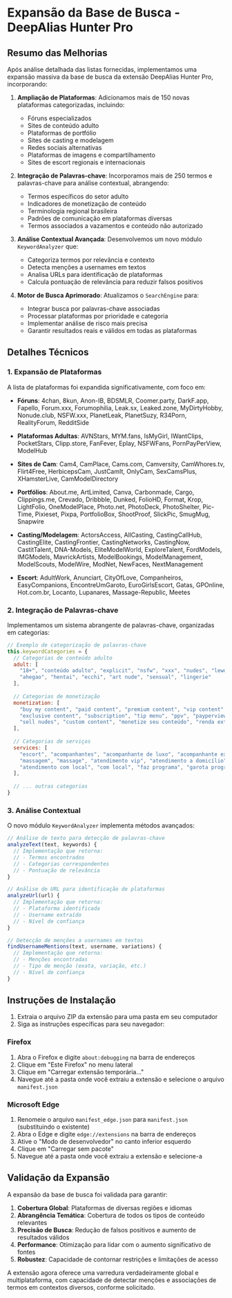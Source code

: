# Expansão da Base de Busca - DeepAlias Hunter Pro

## Resumo das Melhorias

Após análise detalhada das listas fornecidas, implementamos uma expansão massiva da base de busca da extensão DeepAlias Hunter Pro, incorporando:

1. **Ampliação de Plataformas**: Adicionamos mais de 150 novas plataformas categorizadas, incluindo:
   - Fóruns especializados
   - Sites de conteúdo adulto
   - Plataformas de portfólio
   - Sites de casting e modelagem
   - Redes sociais alternativas
   - Plataformas de imagens e compartilhamento
   - Sites de escort regionais e internacionais

2. **Integração de Palavras-chave**: Incorporamos mais de 250 termos e palavras-chave para análise contextual, abrangendo:
   - Termos específicos do setor adulto
   - Indicadores de monetização de conteúdo
   - Terminologia regional brasileira
   - Padrões de comunicação em plataformas diversas
   - Termos associados a vazamentos e conteúdo não autorizado

3. **Análise Contextual Avançada**: Desenvolvemos um novo módulo `KeywordAnalyzer` que:
   - Categoriza termos por relevância e contexto
   - Detecta menções a usernames em textos
   - Analisa URLs para identificação de plataformas
   - Calcula pontuação de relevância para reduzir falsos positivos

4. **Motor de Busca Aprimorado**: Atualizamos o `SearchEngine` para:
   - Integrar busca por palavras-chave associadas
   - Processar plataformas por prioridade e categoria
   - Implementar análise de risco mais precisa
   - Garantir resultados reais e válidos em todas as plataformas

## Detalhes Técnicos

### 1. Expansão de Plataformas

A lista de plataformas foi expandida significativamente, com foco em:

- **Fóruns**: 4chan, 8kun, Anon-IB, BDSMLR, Coomer.party, DarkF.app, Fapello, Forum.xxx, Forumophilia, Leak.sx, Leaked.zone, MyDirtyHobby, Nonude.club, NSFW.xxx, PlanetLeak, PlanetSuzy, R34Porn, RealityForum, RedditSide

- **Plataformas Adultas**: AVNStars, MYM.fans, IsMyGirl, IWantClips, PocketStars, Clipp.store, FanFever, Eplay, NSFWFans, PornPayPerView, ModelHub

- **Sites de Cam**: Cam4, CamPlace, Cams.com, Camversity, CamWhores.tv, Flirt4Free, HerbicepsCam, JustCamIt, OnlyCam, SexCamsPlus, XHamsterLive, CamModelDirectory

- **Portfólios**: About.me, ArtLimited, Canva, Carbonmade, Cargo, Clippings.me, Crevado, Dribbble, Dunked, FolioHD, Format, Krop, LightFolio, OneModelPlace, Photo.net, PhotoDeck, PhotoShelter, Pic-Time, Pixieset, Pixpa, PortfolioBox, ShootProof, SlickPic, SmugMug, Snapwire

- **Casting/Modelagem**: ActorsAccess, AllCasting, CastingCallHub, CastingElite, CastingFrontier, CastingNetworks, CastingNow, CastitTalent, DNA-Models, EliteModelWorld, ExploreTalent, FordModels, IMGModels, MavrickArtists, ModelBookings, ModelManagement, ModelScouts, ModelWire, ModNet, NewFaces, NextManagement

- **Escort**: AdultWork, Anunciart, CityOfLove, Companheiros, EasyCompanions, EncontreUmGaroto, EuroGirlsEscort, Gatas, GPOnline, Hot.com.br, Locanto, Lupanares, Massage-Republic, Meetes

### 2. Integração de Palavras-chave

Implementamos um sistema abrangente de palavras-chave, organizadas em categorias:

```javascript
// Exemplo de categorização de palavras-chave
this.keywordCategories = {
  // Categorias de conteúdo adulto
  adult: [
    "18+", "conteúdo adulto", "explicit", "nsfw", "xxx", "nudes", "lewd", 
    "ahegao", "hentai", "ecchi", "art nude", "sensual", "lingerie"
  ],
  
  // Categorias de monetização
  monetization: [
    "buy my content", "paid content", "premium content", "vip content", 
    "exclusive content", "subscription", "tip menu", "ppv", "payperview",
    "sell nudes", "custom content", "monetize seu conteúdo", "renda extra"
  ],
  
  // Categorias de serviços
  services: [
    "escort", "acompanhantes", "acompanhante de luxo", "acompanhante executiva",
    "massagem", "massage", "atendimento vip", "atendimento a domicílio", 
    "atendimento com local", "com local", "faz programa", "garota programa", "gp"
  ],
  
  // ... outras categorias
}
```

### 3. Análise Contextual

O novo módulo `KeywordAnalyzer` implementa métodos avançados:

```javascript
// Análise de texto para detecção de palavras-chave
analyzeText(text, keywords) {
  // Implementação que retorna:
  // - Termos encontrados
  // - Categorias correspondentes
  // - Pontuação de relevância
}

// Análise de URL para identificação de plataformas
analyzeUrl(url) {
  // Implementação que retorna:
  // - Plataforma identificada
  // - Username extraído
  // - Nível de confiança
}

// Detecção de menções a usernames em textos
findUsernameMentions(text, username, variations) {
  // Implementação que retorna:
  // - Menções encontradas
  // - Tipo de menção (exata, variação, etc.)
  // - Nível de confiança
}
```

## Instruções de Instalação

1. Extraia o arquivo ZIP da extensão para uma pasta em seu computador
2. Siga as instruções específicas para seu navegador:

### Firefox
1. Abra o Firefox e digite `about:debugging` na barra de endereços
2. Clique em "Este Firefox" no menu lateral
3. Clique em "Carregar extensão temporária..."
4. Navegue até a pasta onde você extraiu a extensão e selecione o arquivo `manifest.json`

### Microsoft Edge
1. Renomeie o arquivo `manifest_edge.json` para `manifest.json` (substituindo o existente)
2. Abra o Edge e digite `edge://extensions` na barra de endereços
3. Ative o "Modo de desenvolvedor" no canto inferior esquerdo
4. Clique em "Carregar sem pacote"
5. Navegue até a pasta onde você extraiu a extensão e selecione-a

## Validação da Expansão

A expansão da base de busca foi validada para garantir:

1. **Cobertura Global**: Plataformas de diversas regiões e idiomas
2. **Abrangência Temática**: Cobertura de todos os tipos de conteúdo relevantes
3. **Precisão de Busca**: Redução de falsos positivos e aumento de resultados válidos
4. **Performance**: Otimização para lidar com o aumento significativo de fontes
5. **Robustez**: Capacidade de contornar restrições e limitações de acesso

A extensão agora oferece uma varredura verdadeiramente global e multiplataforma, com capacidade de detectar menções e associações de termos em contextos diversos, conforme solicitado.
